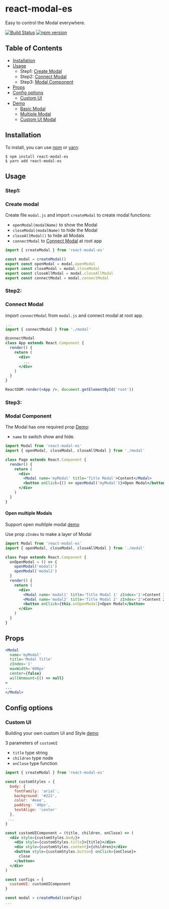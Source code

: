 # react-modal-es
Easy to control the Modal everywhere.

[![Build Status](https://circleci.com/gh/GA-MO/react-modal-es.png)](https://circleci.com/gh/GA-MO/react-modal-es)
[![npm version](https://badge.fury.io/js/react-modal-es.png)](https://badge.fury.io/js/react-modal-es)

## Table of Contents

* [Installation](#installation)
* [Usage](#usage)
  * Step1: [Create Modal](#create-modal)
  * Step2: [Connect Modal](#connect-modal)
  * Step3: [Modal Component](#modal-component)
* [Props](#props)
* [Config options](#config-options)
  * [Custom UI](#custom-ui)
* [Demo](#demo)
  * [Basic Modal](https://codesandbox.io/s/lpl3524q8z)
  * [Multiple Modal](https://codesandbox.io/s/301k3j55pq)
  * [Custom UI Modal](https://codesandbox.io/s/p970p0484m)

## Installation

To install, you can use [npm](https://npmjs.org/) or [yarn](https://yarnpkg.com):

    $ npm install react-modal-es
    $ yarn add react-modal-es


## Usage

### Step1:
### Create modal
Create file `modal.js` and import `createModal` to create modal functions:
 - `openModal(modalName)` to show the Modal
 - `closeModal(modalName)` to hide the Modal
 - `closeAllModal()` to hide all Modals
 - `connectModal` to [Connect Modal](#connect-modal) at root app
```jsx
import { createModal } from 'react-modal-es'

const modal = createModal()
export const openModal = modal.openModal
export const closeModal = modal.closeModal
export const closeAllModal = modal.closeAllModal
export const connectModal = modal.connectModal
```



### Step2:
### Connect Modal

import `connectModal` from `modal.js` and connect modal at root app.


```jsx
...
import { connectModal } from './modal'

@connectModal
class App extends React.Component {
  render() {
    return (
      <div>
        ...
      </div>
    )
  }
}

ReactDOM.render(<App />, document.getElementById('root'))
```


### Step3:
### Modal Component
The Modal has one required prop [Demo](https://codesandbox.io/s/lpl3524q8z):

- `name` to switch show and hide.

```jsx
import Modal from 'react-modal-es'
import { openModal, closeModal, closeAllModal } from './modal'

class Page extends React.Component {
  render() {
    return (
      <div>
        <Modal name='myModal' title='Title Modal'>Content</Modal>
        <button onClick={() => openModal('myModal')}>Open Modal</button>
      </div>
    )
  }
}
```

#### Open multiple Modals
Support open multilple modal [demo](https://codesandbox.io/s/301k3j55pq)

Use prop `zIndex` to make a layer of Modal

```jsx
import Modal from 'react-modal-es'
import { openModal, closeModal, closeAllModal } from './modal'

class Page extends React.Component {
  onOpenModal = () => {
    openModal('modal1')
    openModal('modal2')
  }
  render() {
    return (
      <div>
        <Modal name='modal1' title='Title Modal 1' zIndex='1'>Content 1</Modal>
        <Modal name='modal2' title='Title Modal 2' zIndex='2'>Content 2</Modal>
        <button onClick={this.onOpenModal}>Open Modal</button>
      </div>
    )
  }
}
```

## Props

```jsx
<Modal
  name='myModal'
  title='Modal Title'
  zIndex='1'
  maxWidth='600px'
  center={false}
  willUnmount={() => null}
>
...
</Modal>
```

## Config options
### Custom UI
Building your own custom UI and Style [demo](https://codesandbox.io/s/p970p0484m)

3 parameters of `customUI`
  - `title` type string
  - `children` type node
  - `onClose` type function

```jsx
import { createModal } from 'react-modal-es'

const customStyles = {
  body: {
    fontFamily: 'arial',
    background: '#222',
    color: '#eee',
    padding: '40px',
    textAlign: 'center'
  },
 ...
}

const customUIComponent = (title, children, onClose) => (
  <div style={customStyles.body}>
    <div style={customStyles.title}>{title}</div>
    <div style={customStyles.content}>{children}</div>
    <button style={customStyles.button} onClick={onClose}>
      close
    </button>
  </div>
)

const configs = {
  customUI: customUIComponent
}

const modal = createModal(configs)
...
```